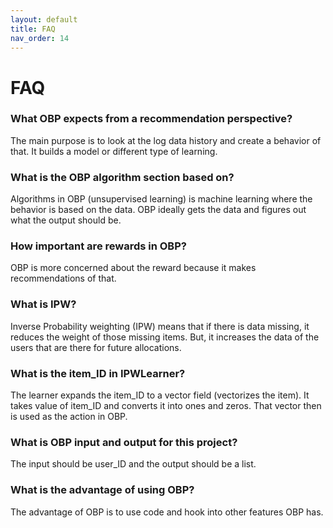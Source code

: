 ```yaml
---
layout: default
title: FAQ
nav_order: 14
---
```

# FAQ

### What OBP expects from a recommendation perspective? 
The main purpose is to look at the log data history and create a behavior of that. It builds a model or different type of learning.

### What is the OBP algorithm section based on?
Algorithms in OBP (unsupervised learning) is machine learning where the behavior is based on the data. OBP ideally gets the data and figures out what the output should be.

### How important are rewards in OBP?
OBP is more concerned about the reward because it makes recommendations of that. 

### What is IPW?
Inverse Probability weighting (IPW) means that if there is data missing, it reduces the weight of those missing items. But, it increases the data of the users that are there for future allocations. 

### What is the item_ID in IPWLearner?
The learner expands the item_ID to a vector field (vectorizes the item). It takes value of item_ID and converts it into ones and zeros. That vector then is used as the action in OBP.
 
### What is OBP input and output for this project?
The input should be user_ID and the output should be a list.

### What is the advantage of using OBP?
The advantage of OBP is to use code and hook into other features OBP has.
